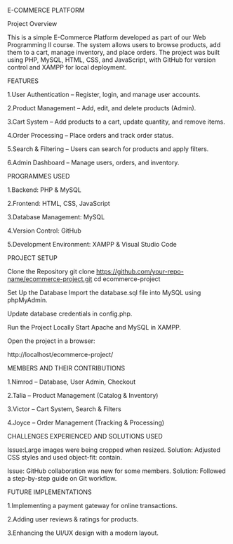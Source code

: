 E-COMMERCE PLATFORM

Project Overview

This is a simple E-Commerce Platform developed as part of our Web Programming II course. The system allows users to browse products, add them to a cart, manage inventory, and place orders. The project was built using PHP, MySQL, HTML, CSS, and JavaScript, with GitHub for version control and XAMPP for local deployment.

FEATURES

1.User Authentication – Register, login, and manage user accounts.

2.Product Management – Add, edit, and delete products (Admin).

3.Cart System – Add products to a cart, update quantity, and remove items.

4.Order Processing – Place orders and track order status.

5.Search & Filtering – Users can search for products and apply filters.

6.Admin Dashboard – Manage users, orders, and inventory.

PROGRAMMES USED

1.Backend: PHP & MySQL

2.Frontend: HTML, CSS, JavaScript

3.Database Management: MySQL

4.Version Control: GitHub

5.Development Environment: XAMPP & Visual Studio Code

PROJECT SETUP

Clone the Repository
git clone https://github.com/your-repo-name/ecommerce-project.git cd ecommerce-project

Set Up the Database
Import the database.sql file into MySQL using phpMyAdmin.

Update database credentials in config.php.

Run the Project Locally
Start Apache and MySQL in XAMPP.

Open the project in a browser:

http://localhost/ecommerce-project/

MEMBERS AND THEIR CONTRIBUTIONS

1.Nimrod – Database, User Admin, Checkout

2.Talia – Product Management (Catalog & Inventory)

3.Victor – Cart System, Search & Filters

4.Joyce – Order Management (Tracking & Processing)

CHALLENGES EXPERIENCED AND SOLUTIONS USED

Issue:Large images were being cropped when resized. Solution: Adjusted CSS styles and used object-fit: contain.

Issue: GitHub collaboration was new for some members. Solution: Followed a step-by-step guide on Git workflow.

FUTURE IMPLEMENTATIONS

1.Implementing a payment gateway for online transactions.

2.Adding user reviews & ratings for products.

3.Enhancing the UI/UX design with a modern layout.
 
